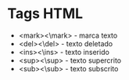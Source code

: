 # Tags HTML

- \<mark\>\<\\mark\> - marca texto
- \<del\>\<\\del\> - texto deletado
- \<ins\>\<\\ins\> - texto inserido
- \<sup\>\<\\sup\> - texto supercrito
- \<sub\>\<\\sub\> - texto subscrito
